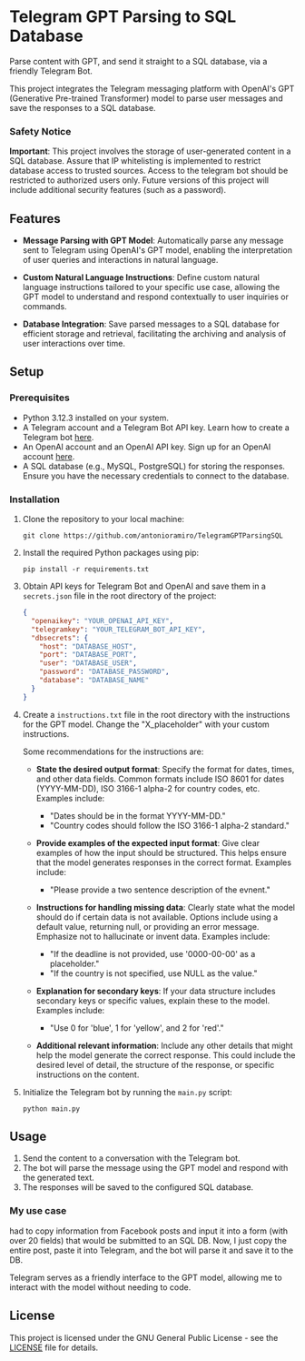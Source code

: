 # Telegram GPT Parsing to SQL Database

Parse content with GPT, and send it straight to a SQL database, via a friendly Telegram Bot.

This project integrates the Telegram messaging platform with OpenAI's GPT (Generative Pre-trained Transformer) model to parse user messages and save the responses to a SQL database.

### Safety Notice

**Important**: This project involves the storage of user-generated content in a SQL database. Assure that IP whitelisting is implemented to restrict database access to trusted sources. Access to the telegram bot should be restricted to authorized users only. Future versions of this project will include additional security features (such as a password).

## Features

- **Message Parsing with GPT Model**: Automatically parse any message sent to Telegram using OpenAI's GPT model, enabling the interpretation of user queries and interactions in natural language.

- **Custom Natural Language Instructions**: Define custom natural language instructions tailored to your specific use case, allowing the GPT model to understand and respond contextually to user inquiries or commands.

- **Database Integration**: Save parsed messages to a SQL database for efficient storage and retrieval, facilitating the archiving and analysis of user interactions over time.

## Setup

### Prerequisites

- Python 3.12.3 installed on your system.
- A Telegram account and a Telegram Bot API key. Learn how to create a Telegram bot [here](https://core.telegram.org/bots#3-how-do-i-create-a-bot).
- An OpenAI account and an OpenAI API key. Sign up for an OpenAI account [here](https://platform.openai.com/signup).
- A SQL database (e.g., MySQL, PostgreSQL) for storing the responses. Ensure you have the necessary credentials to connect to the database.

### Installation

1. Clone the repository to your local machine:

   ```
   git clone https://github.com/antonioramiro/TelegramGPTParsingSQL
   ```

2. Install the required Python packages using pip:

   ```
   pip install -r requirements.txt
   ```

3. Obtain API keys for Telegram Bot and OpenAI and save them in a `secrets.json` file in the root directory of the project:

   ```json
   {
     "openaikey": "YOUR_OPENAI_API_KEY",
     "telegramkey": "YOUR_TELEGRAM_BOT_API_KEY",
     "dbsecrets": {
       "host": "DATABASE_HOST",
       "port": "DATABASE_PORT",
       "user": "DATABASE_USER",
       "password": "DATABASE_PASSWORD",
       "database": "DATABASE_NAME"
     }
   }
   ```

4. Create a `instructions.txt` file in the root directory with the instructions for the GPT model. Change the "X_placeholder" with your custom instructions.

   Some recommendations for the instructions are:

   - **State the desired output format**: Specify the format for dates, times, and other data fields. Common formats include ISO 8601 for dates (YYYY-MM-DD), ISO 3166-1 alpha-2 for country codes, etc. Examples include:

     - "Dates should be in the format YYYY-MM-DD."
     - "Country codes should follow the ISO 3166-1 alpha-2 standard."

   - **Provide examples of the expected input format**: Give clear examples of how the input should be structured. This helps ensure that the model generates responses in the correct format. Examples include:

     - "Please provide a two sentence description of the evnent."

   - **Instructions for handling missing data**: Clearly state what the model should do if certain data is not available. Options include using a default value, returning null, or providing an error message. Emphasize not to hallucinate or invent data. Examples include:

     - "If the deadline is not provided, use '0000-00-00' as a placeholder."
     - "If the country is not specified, use NULL as the value."

   - **Explanation for secondary keys**: If your data structure includes secondary keys or specific values, explain these to the model. Examples include:

     - "Use 0 for 'blue', 1 for 'yellow', and 2 for 'red'."

   - **Additional relevant information**: Include any other details that might help the model generate the correct response. This could include the desired level of detail, the structure of the response, or specific instructions on the content.

5. Initialize the Telegram bot by running the `main.py` script:

   ```
   python main.py
   ```

## Usage

1. Send the content to a conversation with the Telegram bot.
2. The bot will parse the message using the GPT model and respond with the generated text.
3. The responses will be saved to the configured SQL database.

### My use case

had to copy information from Facebook posts and input it into a form (with over 20 fields) that would be submitted to an SQL DB. Now, I just copy the entire post, paste it into Telegram, and the bot will parse it and save it to the DB.

Telegram serves as a friendly interface to the GPT model, allowing me to interact with the model without needing to code.

## License

This project is licensed under the GNU General Public License - see the [LICENSE](LICENSE) file for details.
